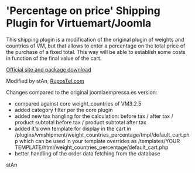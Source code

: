 # 'Percentage on price' Shipping Plugin for Virtuemart/Joomla
This shipping plugin is a modification of the original plugin of weights and countries of VM, but that allows to enter a percentage on the total price of the purchase of a fixed total. This way will be able to establish some costs in function of the final value of the cart.

[Official site and package download](http://www.joomlaempresa.es/en/downloads/downloads/virtuemart-plugin-percentage-on-price-porcentaje-sobre-precio.html)


Modified by stAn, [RuposTel.com](https://www.rupostel.com)

Changes compared to the original joomlaempressa.es version: 
- compared against core weight_countries of VM3.2.5
- added category filter per the core plugin
- added new tax hangling for the calculation: before tax / after tax / product subtotal before tax / product subtotal after tax
- added it's own template for display in the cart in /plugins/vmshipment/weight_countries_percentage/tmpl/default_cart.php which can be used in your template overrides as /templates/YOUR TEMPLATE/html/weight_countries_percentage/default_cart.php
- better handling of the order data fetching from the database

stAn

